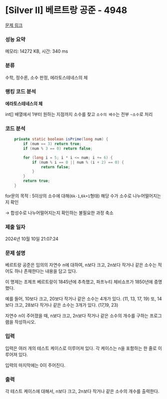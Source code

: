 # [Silver II] 베르트랑 공준 - 4948 

[문제 링크](https://www.acmicpc.net/problem/4948) 

### 성능 요약

메모리: 14272 KB, 시간: 340 ms

### 분류

수학, 정수론, 소수 판정, 에라토스테네스의 체

### 랭킹 코드 분석

**에라토스테네스의 체**

int[] 배열에서 1부터 원하는 지점까지 소수를 찾고 `소수의 배수`는 전부 `~소수`로 처리

### 코드 분석

```java
    private static boolean isPrime(long num) {
        if (num == 3) return true;
        if (num % 3 == 0) return false;

        for (long i = 5; i * i <= num; i += 6) {
            if (num % i == 0 || num % (i + 2) == 0) {
                return false;
            }
        }
        return true;
    }
```
for문의 목적 : 5이상의 소수에 대해(`6k-1`,`6k+1`형태) 해당 수가 소수로 나누어떨어지는지 확인

→ 합성수로 나누어떨어지는지 확인하는 불필요한 과정 축소

### 제출 일자

2024년 10월 10일 21:07:24

### 문제 설명

<p>베르트랑 공준은 임의의 자연수 n에 대하여, n보다 크고, 2n보다 작거나 같은 소수는 적어도 하나 존재한다는 내용을 담고 있다.</p>

<p>이 명제는 조제프 베르트랑이 1845년에 추측했고, 파프누티 체비쇼프가 1850년에 증명했다.</p>

<p>예를 들어, 10보다 크고, 20보다 작거나 같은 소수는 4개가 있다. (11, 13, 17, 19) 또, 14보다 크고, 28보다 작거나 같은 소수는 3개가 있다. (17,19, 23)</p>

<p>자연수 n이 주어졌을 때, n보다 크고, 2n보다 작거나 같은 소수의 개수를 구하는 프로그램을 작성하시오. </p>

### 입력 

 <p>입력은 여러 개의 테스트 케이스로 이루어져 있다. 각 케이스는 n을 포함하는 한 줄로 이루어져 있다.</p>

<p>입력의 마지막에는 0이 주어진다.</p>

### 출력 

 <p>각 테스트 케이스에 대해서, n보다 크고, 2n보다 작거나 같은 소수의 개수를 출력한다.</p>

